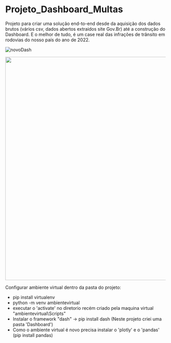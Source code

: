 # Projeto_Dashboard_Multas
 Projeto para criar uma solução end-to-end desde da aquisição dos dados brutos (vários csv, dados abertos extraidos site Gov.Br) até a construção do Dashboard.  E o melhor de tudo, é um case real das infrações de trânsito em rodovias do nosso país do ano de 2022.



![novoDash](https://github.com/wesllanSilva/Projeto_Dashboard_Multas/assets/62728922/8c3c0daa-6779-4d39-88c2-d2b7f7428ea5)
<div  align = "center">
<img src= "![novoDash](https://github.com/wesllanSilva/Projeto_Dashboard_Multas/assets/62728922/8c3c0daa-6779-4d39-88c2-d2b7f7428ea5)" width="700px" />
 
</div>


Configurar ambiente virtual dentro da pasta do projeto:
- pip install virtualenv
- python -m venv ambientevirtual
- executar o 'activate' no diretorio recém criado pela maquina virtual "ambientevirtual\Scripts"
- Instalar o framework "dash" -> pip install dash (Neste projeto criei uma pasta 'Dashboard')
- Como o ambiente virtual é novo precisa instalar o 'plotly' e o 'pandas' (pip install pandas)